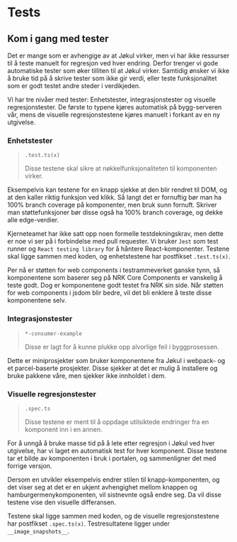 # Tests

## Kom i gang med tester

Det er mange som er avhengige av at Jøkul virker, men vi har ikke ressurser til å teste manuelt for regresjon ved hver endring. Derfor trenger vi gode automatiske tester som øker tilliten til at Jøkul virker. Samtidig ønsker vi ikke å bruke tid på å skrive tester som ikke gir verdi, eller teste funksjonalitet som er godt testet andre steder i verdikjeden.

Vi har tre nivåer med tester: Enhetstester, integrasjonstester og visuelle regresjonstester. De første to typene kjøres automatisk på bygg-serveren vår, mens de visuelle regresjonstestene kjøres manuelt i forkant av en ny utgivelse.

### Enhetstester

> `.test.ts(x)`
>
> Disse testene skal sikre at nøkkelfunksjonaliteten til komponenten virker.

Eksempelvis kan testene for en knapp sjekke at den blir rendret til DOM, og at den kaller riktig funksjon ved klikk. Så langt det er fornuftig bør man ha 100% branch coverage på komponenter, men bruk sunn fornuft. Skriver man støttefunksjoner bør disse også ha 100% branch coverage, og dekke alle edge-verdier.

Kjerneteamet har ikke satt opp noen formelle testdekningskrav, men dette er noe vi ser på i forbindelse med pull requester. Vi bruker `Jest` som test runner og `React testing library` for å håntere React-komponenter. Testene skal ligge sammen med koden, og enhetstestene har postfikset `.test.ts(x)`.

Per nå er støtten for web components i testrammeverket ganske tynn, så komponentene som baserer seg på NRK Core Components er vanskelig å teste godt. Dog er komponentene godt testet fra NRK sin side. Når støtten for web components i jsdom blir bedre, vil det bli enklere å teste disse komponentene selv.

### Integrasjonstester

> `*-consumer-example`
>
> Disse er lagt for å kunne plukke opp alvorlige feil i byggprosessen.

Dette er miniprosjekter som bruker komponentene fra Jøkul i webpack- og et parcel-baserte prosjekter. Disse sjekker at det er mulig å installere og bruke pakkene våre, men sjekker ikke innholdet i dem.

### Visuelle regresjonstester

> `.spec.ts`
>
> Disse testene er ment til å oppdage utilsiktede endringer fra en komponent inn i en annen.

For å unngå å bruke masse tid på å lete etter regresjon i Jøkul ved hver utgivelse, har vi laget en automatisk test for hver komponent. Disse testene tar et bilde av komponenten i bruk i portalen, og sammenligner det med forrige versjon.

Dersom en utvikler eksempelvis endrer stilen til knapp-komponenten, og det viser seg at det er en ukjent avhengighet mellom knappen og hamburgermenykomponenten, vil sistnevnte også endre seg. Da vil disse testene vise den visuelle differansen.

Testene skal ligge sammen med koden, og de visuelle regresjonstestene har postfikset `.spec.ts(x)`. Testresultatene ligger under `__image_snapshots__`.
